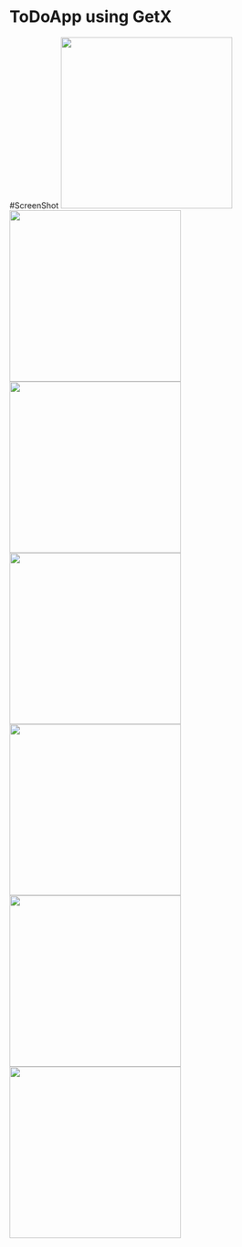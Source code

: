 # ToDoApp using GetX

#ScreenShot
<img src="https://i.imgur.com/NCo58kO.jpg" width="300">
<img src="https://i.imgur.com/CRFUP7A.jpg" width="300">
<img src="https://i.imgur.com/X9LcrIG.jpg" width="300">
<img src="https://i.imgur.com/KvOmsHb.jpg" width="300">
<img src="https://i.imgur.com/Ds4onLv.jpg" width="300">
<img src="https://i.imgur.com/IgaBvSq.jpg" width="300">
<img src="https://i.imgur.com/OENyAX7.jpg" width="300">
